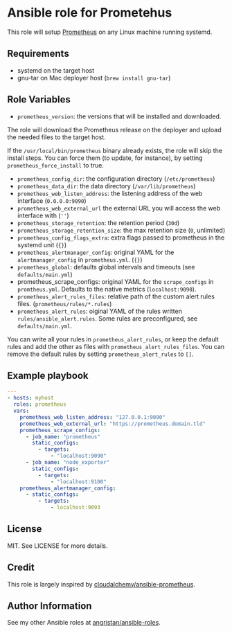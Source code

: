 # Ansible role for Prometehus

This role will setup [Prometheus](https://github.com/prometheus/prometheus/) on any Linux machine running systemd.

## Requirements

- systemd on the target host
- gnu-tar on Mac deployer host (`brew install gnu-tar`)

## Role Variables

- `prometheus_version`: the versions that will be installed and downloaded.

The role will download the Prometheus release on the deployer and upload the needed files to the target host.

If the `/usr/local/bin/prometheus` binary already exists, the role will skip the install steps. You can force them (to update, for instance), by setting `prometheus_force_install` to true.

- `prometheus_config_dir`: the configuration directory (`/etc/prometheus`)
- `prometheus_data_dir`: the data directory (`/var/lib/prometheus`)
- `prometheus_web_listen_address`: the listening address of the web interface (`0.0.0.0:9090`)
- `prometheus_web_external_url` the external URL you will access the web interface with (`''`)
- `prometheus_storage_retention`: the retention period (`30d`)
- `prometheus_storage_retention_size`: the max retention size (`0`, unlimited)
- `prometheus_config_flags_extra`: extra flags passed to prometheus in the systemd unit (`{}`)
- `prometheus_alertmanager_config`: original YAML for the `alertmanager_config` in `prometheus.yml`. (`{}`)
- `prometheus_global`: defaults global intervals and timeouts (see `defaults/main.yml`)
- prometheus_scrape_configs: original YAML for the `scrape_configs` in `promtheus.yml`. Defaults to the native metrics (`localhost:9090`).
- `prometheus_alert_rules_files`: relative path of the custom alert rules files. (`prometheus/rules/*.rules`)
- `prometheus_alert_rules`: oiginal YAML of the rules written `rules/ansible_alert.rules`. Some rules are preconfigured, see `defaults/main.yml`.

You can write all your rules in `prometheus_alert_rules`, or keep the default rules and add the other as files with `prometheus_alert_rules_files`. You can remove the default rules by setting `prometheus_alert_rules` to `[]`.

## Example playbook

```yaml
---
- hosts: myhost
  roles: prometheus
  vars:
    prometheus_web_listen_address: "127.0.0.1:9090"
    prometheus_web_external_url: "https://prometheus.domain.tld"
    prometheus_scrape_configs:
      - job_name: "prometheus"
        static_configs:
          - targets:
              - "localhost:9090"
      - job_name: "node_exporter"
        static_configs:
          - targets:
              - "localhost:9100"
    prometheus_alertmanager_config:
      - static_configs:
          - targets:
              - localhost:9093
```

## License

MIT. See LICENSE for more details.

## Credit

This role is largely inspired by [cloudalchemy/ansible-prometheus](https://github.com/cloudalchemy/ansible-prometheus).

## Author Information

See my other Ansible roles at [angristan/ansible-roles](https://github.com/angristan/ansible-roles).
